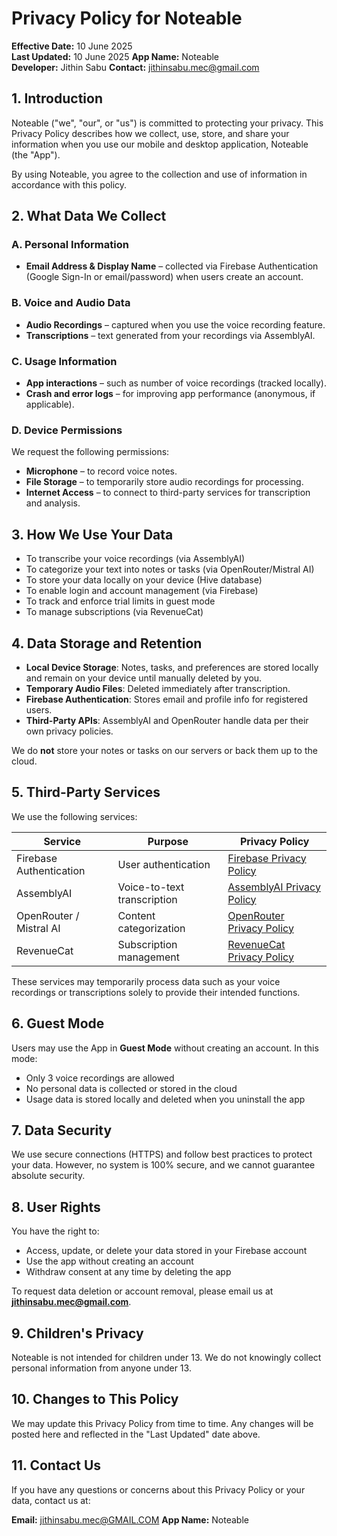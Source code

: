 # Privacy Policy for Noteable

**Effective Date:** 10 June 2025  
**Last Updated:** 10 June 2025
**App Name:** Noteable  
**Developer:** Jithin Sabu
**Contact:** jithinsabu.mec@gmail.com

## 1. Introduction

Noteable ("we", "our", or "us") is committed to protecting your privacy. This Privacy Policy describes how we collect, use, store, and share your information when you use our mobile and desktop application, Noteable (the "App").

By using Noteable, you agree to the collection and use of information in accordance with this policy.

## 2. What Data We Collect

### A. Personal Information
- **Email Address & Display Name** – collected via Firebase Authentication (Google Sign-In or email/password) when users create an account.

### B. Voice and Audio Data
- **Audio Recordings** – captured when you use the voice recording feature.
- **Transcriptions** – text generated from your recordings via AssemblyAI.

### C. Usage Information
- **App interactions** – such as number of voice recordings (tracked locally).
- **Crash and error logs** – for improving app performance (anonymous, if applicable).

### D. Device Permissions
We request the following permissions:
- **Microphone** – to record voice notes.
- **File Storage** – to temporarily store audio recordings for processing.
- **Internet Access** – to connect to third-party services for transcription and analysis.

## 3. How We Use Your Data

- To transcribe your voice recordings (via AssemblyAI)
- To categorize your text into notes or tasks (via OpenRouter/Mistral AI)
- To store your data locally on your device (Hive database)
- To enable login and account management (via Firebase)
- To track and enforce trial limits in guest mode
- To manage subscriptions (via RevenueCat)

## 4. Data Storage and Retention

- **Local Device Storage**: Notes, tasks, and preferences are stored locally and remain on your device until manually deleted by you.
- **Temporary Audio Files**: Deleted immediately after transcription.
- **Firebase Authentication**: Stores email and profile info for registered users.
- **Third-Party APIs**: AssemblyAI and OpenRouter handle data per their own privacy policies.

We do **not** store your notes or tasks on our servers or back them up to the cloud.

## 5. Third-Party Services

We use the following services:

| Service | Purpose | Privacy Policy |
|---------|---------|----------------|
| Firebase Authentication | User authentication | [Firebase Privacy Policy](https://firebase.google.com/support/privacy) |
| AssemblyAI | Voice-to-text transcription | [AssemblyAI Privacy Policy](https://www.assemblyai.com/privacy-policy) |
| OpenRouter / Mistral AI | Content categorization | [OpenRouter Privacy Policy](https://openrouter.ai/privacy) |
| RevenueCat | Subscription management | [RevenueCat Privacy Policy](https://www.revenuecat.com/privacy) |

These services may temporarily process data such as your voice recordings or transcriptions solely to provide their intended functions.

## 6. Guest Mode

Users may use the App in **Guest Mode** without creating an account. In this mode:
- Only 3 voice recordings are allowed
- No personal data is collected or stored in the cloud
- Usage data is stored locally and deleted when you uninstall the app

## 7. Data Security

We use secure connections (HTTPS) and follow best practices to protect your data. However, no system is 100% secure, and we cannot guarantee absolute security.

## 8. User Rights

You have the right to:
- Access, update, or delete your data stored in your Firebase account
- Use the app without creating an account
- Withdraw consent at any time by deleting the app

To request data deletion or account removal, please email us at **jithinsabu.mec@gmail.com**.

## 9. Children's Privacy

Noteable is not intended for children under 13. We do not knowingly collect personal information from anyone under 13.

## 10. Changes to This Policy

We may update this Privacy Policy from time to time. Any changes will be posted here and reflected in the "Last Updated" date above.

## 11. Contact Us

If you have any questions or concerns about this Privacy Policy or your data, contact us at:

**Email:** jithinsabu.mec@GMAIL.COM 
**App Name:** Noteable
